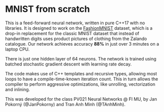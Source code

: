 # MNIST from scratch

This is a feed-forward neural network, written in pure C++17 with no libraries. It is designed to work on the [FashionMNIST](https://github.com/zalandoresearch/fashion-mnist) dataset, which is a drop-in replacement for the classic MNIST dataset that instead of handwritten digits uses product pictures of clothing from the Zalando catalogue. Our network achieves accuracy **88%** in just over 3 minutes on a laptop CPU.

There is just one hidden layer of 64 neurons. The network is trained using batched stochastic gradient descent with learning rate decay.

The code makes use of C++ templates and recursive types, allowing most loops to have a compile-time-known iteration count. This in turn allows the compiler to perform aggressive optimizations, like unrolling, vectorization and inlining.

This was developed for the class PV021 Neural Networks @ FI MU, by Jan Pokorný (@JanPokorny) and Tran Anh Minh (@TAnhMinh).
